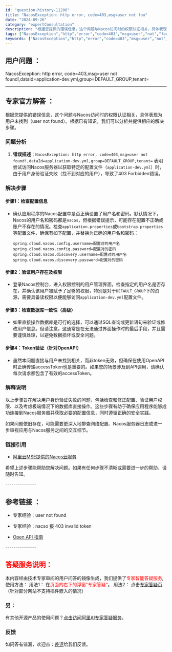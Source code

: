 ```yaml
---
id: "question-history-11206"
title: "NacosException: http error, code=403,msg=user not fou"
date: "2024-09-26"
category: "expertConsultation"
description: "根据您提供的错误信息，这个问题与Nacos访问时的权限认证相关，具体表现为用户未找到（user not found）。根据已有知识，我们可以分析并提供相应的解决步骤。### 问题分析1. **错误描述**：`NacosException: http error, code=403,msg=user "
tags: ["NacosException","http","error","code=403","msg=user","not","found!"]
keywords: ["NacosException","http","error","code=403","msg=user","not","found!"]
---
```


## 用户问题 ： 
 NacosException: http error, code=403,msg=user not found!,dataId=application-dev.yml,group=DEFAULT_GROUP,tenant=  

---------------
## 专家官方解答 ：

根据您提供的错误信息，这个问题与Nacos访问时的权限认证相关，具体表现为用户未找到（user not found）。根据已有知识，我们可以分析并提供相应的解决步骤。

### 问题分析

1. **错误描述**：`NacosException: http error, code=403,msg=user not found!,dataId=application-dev.yml,group=DEFAULT_GROUP,tenant=` 表明尝试访问Nacos服务器以获取特定的配置文件（`application-dev.yml`）时，由于用户身份验证失败（找不到对应的用户），导致了403 Forbidden错误。

### 解决步骤

#### 步骤1：检查配置信息
- 确认应用程序的Nacos配置中是否正确设置了用户名和密码。默认情况下，Nacos的用户名和密码都是`nacos`，但根据错误提示，可能存在配置不正确或账户不存在的情况。检查`application.properties`或`bootstrap.properties`等配置文件，确保有如下配置，并替换为正确的用户名和密码：
  ```properties
  spring.cloud.nacos.config.username=配置对的用户名
  spring.cloud.nacos.config.password=配置对的密码
  spring.cloud.nacos.discovery.username=配置对的用户名
  spring.cloud.nacos.discovery.password=配置对的密码
  ```

#### 步骤2：验证用户存在及权限
- 登录Nacos控制台，进入权限控制的用户管理界面，检查指定的用户名是否存在，并确认该用户被赋予了足够的权限，特别是对于`DEFAULT_GROUP`下的资源，需要具备读权限以便能够访问`application-dev.yml`配置文件。

#### 步骤3：检查数据库一致性（高级）
- 如果直接操作数据库是可行的选择，可以通过SQL查询或更新语句来验证或修改用户信息。但请注意，这通常是在无法通过界面操作时的最后手段，并且需要谨慎处理，以避免数据损坏或安全问题。

#### 步骤4：Token验证（针对OpenAPI）
- 虽然本问题直接与用户未找到相关，而非token无效，但确保在使用OpenAPI时正确传递accessToken也是重要的。如果您的场景涉及到API调用，请确认每次请求都包含了有效的accessToken。

### 解释说明
以上步骤旨在解决用户身份验证失败的问题，包括检查和修正配置、验证用户权限、以及考虑极端情况下的数据库直接操作。这些步骤有助于确保应用程序能够成功连接到Nacos服务器并获取必要的配置信息，同时遵循正确的安全实践。

如果问题依旧存在，可能需要更深入地排查网络配置、Nacos服务器日志或进一步审视应用与Nacos服务之间的交互细节。

### 链接引用
- [阿里云MSE提供的Nacos云服务](https://nacos.io/cloud/?from=wuyi)

希望上述步骤能帮助您解决问题。如果有任何步骤不清晰或需要进一步的帮助，请随时告知。


<font color="#949494">---------------</font> 


## 参考链接 ：

* 专家经验：user not found 
 
 * 专家经验：nacso 报 403 invalid token 
 
 * [Open API 指南](https://nacos.io/docs/latest/guide/user/open-api)


 <font color="#949494">---------------</font> 
 


## <font color="#FF0000">答疑服务说明：</font> 

本内容经由技术专家审阅的用户问答的镜像生成，我们提供了<font color="#FF0000">专家智能答疑服务</font>,使用方法：
用法1： 在<font color="#FF0000">页面的右下的浮窗”专家答疑“</font>。
用法2： 点击[专家答疑页](https://answer.opensource.alibaba.com/docs/intro)（针对部分网站不支持插件嵌入的情况）
### 另：


有其他开源产品的使用问题？[点击访问阿里AI专家答疑服务](https://answer.opensource.alibaba.com/docs/intro)。
### 反馈
如问答有错漏，欢迎点：[差评](https://ai.nacos.io/user/feedbackByEnhancerGradePOJOID?enhancerGradePOJOId=16233)给我们反馈。
